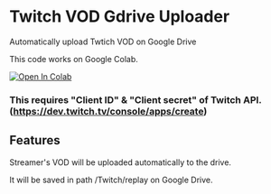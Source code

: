 # Twitch VOD Gdrive Uploader

Automatically upload Twtich VOD on Google Drive

This code works on Google Colab.

<a href="https://colab.research.google.com/github/owjxyz/Twitch-VOD-to-Gdrive/blob/main/Twitch_VOD_Uploader.ipynb" target="parent"><img src="https://colab.research.google.com/assets/colab-badge.svg" alt="Open In Colab"></a>
### This requires "Client ID" & "Client secret" of Twitch API. (https://dev.twitch.tv/console/apps/create)

## Features
Streamer's VOD will be uploaded automatically to the drive.

It will be saved in path /Twitch/replay on Google Drive.
